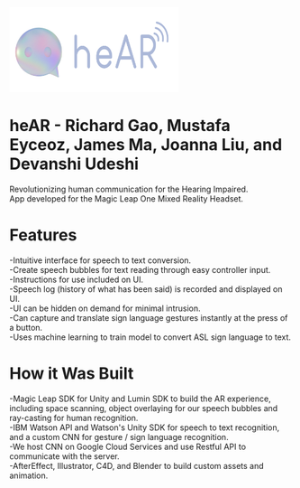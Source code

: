 <img src="/heARLogo.png" width="300" height="150" />

# heAR - Richard Gao, Mustafa Eyceoz, James Ma, Joanna Liu, and Devanshi Udeshi
Revolutionizing human communication for the Hearing Impaired. <br/>
App developed for the Magic Leap One Mixed Reality Headset.

# Features
-Intuitive interface for speech to text conversion. <br/>
  -Create speech bubbles for text reading through easy controller input.  <br/>
  -Instructions for use included on UI.  <br/>
  -Speech log (history of what has been said) is recorded and displayed on UI.  <br/>
  -UI can be hidden on demand for minimal intrusion.  <br/>
-Can capture and translate sign language gestures instantly at the press of a button.  <br/>
-Uses machine learning to train model to convert ASL sign language to text.  <br/>

# How it Was Built
-Magic Leap SDK for Unity and Lumin SDK to build the AR experience, including space scanning, object overlaying for our speech bubbles and ray-casting for human recognition.  <br/>
-IBM Watson API and Watson's Unity SDK for speech to text recognition, and a custom CNN for gesture / sign language recognition.  <br/>
-We host CNN on Google Cloud Services and use Restful API to communicate with the server.  <br/>
-AfterEffect, Illustrator, C4D, and Blender to build custom assets and animation.  <br/>
